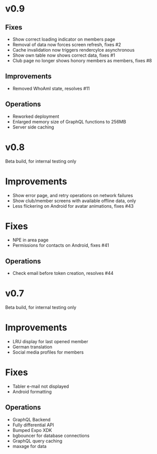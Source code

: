 # v0.9

## Fixes
- Show correct loading indicator on members page
- Removal of data now forces screen refresh, fixes #2
- Cache invalidation now triggers rendercylce asynchronous
- Show own table now shows correct data, fixes #1
- Club page no longer shows honory members as members, fixes #8

## Improvements
- Removed WhoAmI state, resolves #11

## Operations
- Reworked deployment
- Enlarged memory size of GraphQL functions to 256MB
- Server side caching

# v0.8
Beta build, for internal testing only

# Improvements
- Show error page, and retry operations on network failures
- Show club/member screens with available offline data, only
- Less flickering on Android for avatar animations, fixes #43

# Fixes
- NPE in area page
- Permissions for contacts on Android, fixes #41

## Operations
- Check email before token creation, resolves #44

# v0.7
Beta build, for internal testing only

# Improvements
- LRU display for last opened member
- German translation
- Social media profiles for members

# Fixes
- Tabler e-mail not displayed
- Android formatting

## Operations
- GraphQL Backend
- Fully differential API
- Bumped Expo XDK
- bgbouncer for database connections
- GraphQL query caching
- maxage for data

